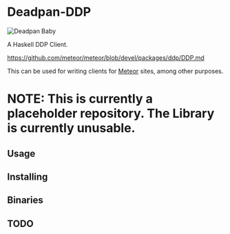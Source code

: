 # Deadpan-DDP

![Deadpan Baby](http://i.imgur.com/Nc5mA2j.png)

A Haskell DDP Client.

<https://github.com/meteor/meteor/blob/devel/packages/ddp/DDP.md>

This can be used for writing clients for [Meteor](https://www.meteor.com/) sites, among other purposes.

# NOTE: This is currently a placeholder repository. The Library is currently unusable.

## Usage

## Installing

## Binaries

## TODO
